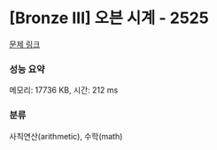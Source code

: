 # [Bronze III] 오븐 시계 - 2525 

[문제 링크](https://www.acmicpc.net/problem/2525) 

### 성능 요약

메모리: 17736 KB, 시간: 212 ms

### 분류

사칙연산(arithmetic), 수학(math)

